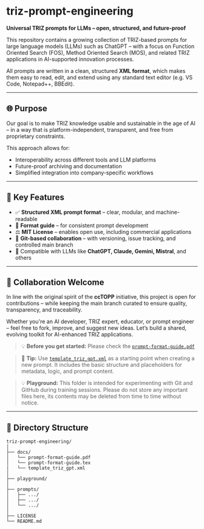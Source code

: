 # triz-prompt-engineering

**Universal TRIZ prompts for LLMs – open, structured, and future-proof**

This repository contains a growing collection of TRIZ-based prompts for large language models (LLMs) such as ChatGPT – with a focus on Function Oriented Search (FOS), Method Oriented Search (MOS), and related TRIZ applications in AI-supported innovation processes.

All prompts are written in a clean, structured **XML format**, which makes them easy to read, edit, and extend using any standard text editor (e.g. VS Code, Notepad++, BBEdit).

---

## 🌐 Purpose

Our goal is to make TRIZ knowledge usable and sustainable in the age of AI – in a way that is platform-independent, transparent, and free from proprietary constraints.

This approach allows for:
- Interoperability across different tools and LLM platforms
- Future-proof archiving and documentation
- Simplified integration into company-specific workflows

---

## 🔧 Key Features

- ✅ **Structured XML prompt format** – clear, modular, and machine-readable
- 📖 **Format guide** – for consistent prompt development
- ⚖️ **MIT License** – enables open use, including commercial applications
- 📁 **Git-based collaboration** – with versioning, issue tracking, and controlled main branch
- 🤖 Compatible with LLMs like **ChatGPT, Claude, Gemini, Mistral**, and others

---

## 🤝 Collaboration Welcome

In line with the original spirit of the **ccTOPP** initiative, this project is open for contributions – while keeping the main branch curated to ensure quality, transparency, and traceability.

Whether you're an AI developer, TRIZ expert, educator, or prompt engineer – feel free to fork, improve, and suggest new ideas. Let’s build a shared, evolving toolkit for AI-enhanced TRIZ applications.

> 💡 **Before you get started:** Please check the [`prompt-format-guide.pdf`](docs/prompt-format-guide.pdf)  

> 🧩 **Tip:** Use [`template_triz_gpt.xml`](docs/template_triz_gpt.xml) as a starting point when creating a new prompt. It includes the basic structure and placeholders for metadata, logic, and prompt content.

> 💡 **Playground:** This folder is intended for experimenting with Git and GitHub during training sessions. Please do not store any important files here, its contents may be deleted from time to time without notice.

---

## 📂 Directory Structure

```plaintext
triz-prompt-engineering/
│
├── docs/
│   └── prompt-format-guide.pdf
│   └── prompt-format-guide.tex
|   └── template_triz_gpt.xml
│
├── playground/
│   
├── prompts/
│   ├── .../
│   ├── .../
│   └── .../
│
├── LICENSE
└── README.md
